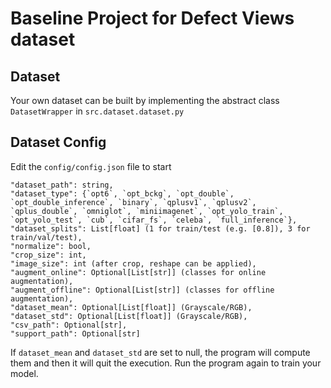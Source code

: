 # Baseline Project for Defect Views dataset

## Dataset
Your own dataset can be built by implementing the abstract class `DatasetWrapper` in `src.dataset.dataset.py`

## Dataset Config
Edit the `config/config.json` file to start

```
"dataset_path": string,
"dataset_type": {`opt6`, `opt_bckg`, `opt_double`, `opt_double_inference`, `binary`, `qplusv1`, `qplusv2`, `qplus_double`, `omniglot`, `miniimagenet`, `opt_yolo_train`, `opt_yolo_test`, `cub`, `cifar_fs`, `celeba`, `full_inference`},
"dataset_splits": List[float] (1 for train/test (e.g. [0.8]), 3 for train/val/test),
"normalize": bool,
"crop_size": int,
"image_size": int (after crop, reshape can be applied),
"augment_online": Optional[List[str]] (classes for online augmentation),
"augment_offline": Optional[List[str]] (classes for offline augmentation),
"dataset_mean": Optional[List[float]] (Grayscale/RGB),
"dataset_std": Optional[List[float]] (Grayscale/RGB),
"csv_path": Optional[str],
"support_path": Optional[str]
```

If `dataset_mean` and `dataset_std` are set to null, the program will compute them and then it will quit the execution.
Run the program again to train your model.